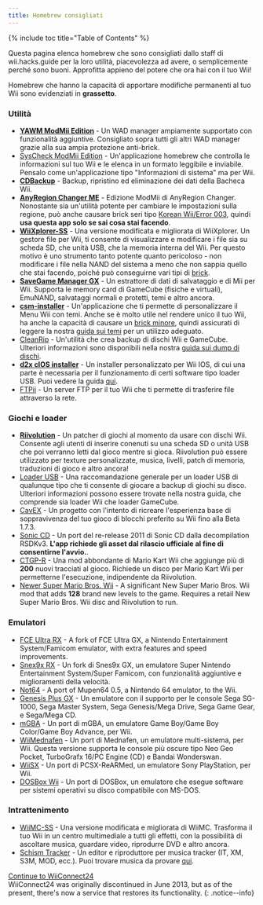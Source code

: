```yaml
---
title: Homebrew consigliati
---
```


{% include toc title="Table of Contents" %}

Questa pagina elenca homebrew che sono consigliati dallo staff di wii.hacks.guide per la loro utilità, piacevolezza ad avere, o semplicemente perché sono buoni. Approfitta appieno del potere che ora hai con il tuo Wii!

Homebrew che hanno la capacità di apportare modifiche permanenti al tuo Wii sono evidenziati in **grassetto**.

### Utilità

+ [**YAWM ModMii Edition**](https://oscwii.org/library/app/yawmME) - Un WAD manager ampiamente supportato con funzionalità aggiuntive. Consigliato sopra tutti gli altri WAD manager grazie alla sua ampia protezione anti-brick.
+ [SysCheck ModMii Edition](https://oscwii.org/library/app/SysCheckME) - Un'applicazione homebrew che controlla le informazioni sul tuo Wii e le elenca in un formato leggibile e inviabile. Pensalo come un'applicazione tipo "Informazioni di sistema" ma per Wii.
+ [**CDBackup**](https://oscwii.org/library/app/cdbackup) - Backup, ripristino ed eliminazione dei dati della Bacheca Wii.
+ [**AnyRegion Changer ME**](https://oscwii.org/library/app/ARCME) - Edizione ModMii di AnyRegion Changer. Nonostante sia un'utilità potente per cambiare le impostazioni sulla regione, può anche causare brick seri tipo [Korean Wii/Error 003](bricks#korean-kiierror-003-brick), quindi **usa questa app solo se sai cosa stai facendo**.
+ [**WiiXplorer-SS**](https://oscwii.org/library/app/wiixplorer-ss) - Una versione modificata e migliorata di WiiXplorer. Un gestore file per Wii, ti consente di visualizzare e modificare i file sia su scheda SD, che unità USB, che la memoria interna del Wii. Per questo motivo è uno strumento tanto potente quanto pericoloso - non modificare i file nella NAND del sistema a meno che non sappia quello che stai facendo, poiché può conseguirne vari tipi di [brick](bricks).
+ [**SaveGame Manager GX**](https://oscwii.org/library/app/SaveGame_Manager_GX) - Un estrattore di dati di salvataggio e di Mii per Wii. Supporta le memory card di GameCube (fisiche e virtuali), EmuNAND, salvataggi normali e protetti, temi e altro ancora.
+ [**csm-installer**](https://oscwii.org/library/app/csm-installer) - Un'applicazione che ti permette di personalizzare il Menu Wii con temi. Anche se è molto utile nel rendere unico il tuo Wii, ha anche la capacità di causare un [brick minore](bricks#theme-brick), quindi assicurati di leggere la nostra [guida sui temi](themes) per un utilizzo adeguato.
+ [CleanRip](https://oscwii.org/library/app/CleanRip) - Un'utilità che crea backup di dischi Wii e GameCube. Ulteriori informazioni sono disponibili nella nostra [guida sui dump di dischi](dump-games).
+ [**d2x cIOS installer**](https://oscwii.org/library/app/d2x-cios-installer) - Un installer personalizzato per Wii IOS, di cui una parte è necessaria per il funzionamento di certi software tipo loader USB. Puoi vedere la guida [qui](cios).
+ [FTPii](https://oscwii.org/library/app/ftpii) - Un server FTP per il tuo Wii che ti permette di trasferire file attraverso la rete.



### Giochi e loader

+ [**Riivolution**](https://wiki.hacks.guide/wiki/Wii:Riivolution) - Un patcher di giochi al momento da usare con dischi Wii. Consente agli utenti di inserire conenuti su una scheda SD o unità USB che poi verranno letti dal gioco mentre si gioca. Riivolution può essere utilizzato per texture personalizzate, musica, livelli, patch di memoria, traduzioni di gioco e altro ancora!
+ [Loader USB](wii-loaders) - Una raccomandazione generale per un loader USB di qualunque tipo che ti consente di giocare a backup di giochi su disco. Ulteriori informazioni possono essere trovate nella nostra guida, che comprende sia loader Wii che loader GameCube.
+ [CavEX](https://oscwii.org/library/app/cavex) - Un progetto con l'intento di ricreare l'esperienza base di soppravivenza del tuo gioco di blocchi preferito su Wii fino alla Beta 1.7.3.
+ [Sonic CD](https://oscwii.org/library/app/SonicCDWii) - Un port del re-release 2011 di Sonic CD dalla decompilation RSDKv3. **L'app richiede gli asset dal rilascio ufficiale al fine di consentirne l'avvio.**.
+ [CTGP-R](https://www.chadsoft.co.uk/download/) - Una mod abbondante di Mario Kart Wii che aggiunge più di **200** nuovi tracciati al gioco. Richiede un disco per Mario Kart Wii per permetterne l'esecuzione, indipendente da Riivolution.
+ [Newer Super Mario Bros. Wii](https://newerteam.com/wii/download.html) - A significant New Super Mario Bros. Wii mod that adds **128** brand new levels to the game. Requires a retail New Super Mario Bros. Wii disc and Riivolution to run.



### Emulatori

+ [FCE Ultra RX](https://oscwii.org/library/app/fceurx) - A fork of FCE Ultra GX, a Nintendo Entertainment System/Famicom emulator, with extra features and speed improvements.
+ [Snex9x RX](https://oscwii.org/library/app/Snes9xRX) - Un fork di Snes9x GX, un emulatore Super Nintendo Entertainment System/Super Famicom, con funzionalità aggiuntive e miglioramenti della velocità.
+ [Not64](https://oscwii.org/library/app/not64) - A port of Mupen64 0.5, a Nintendo 64 emulator, to the Wii.
+ [Genesis Plus GX](https://oscwii.org/library/app/genplus-gx) - Un emulatore con il supporto per le console Sega SG-1000, Sega Master System, Sega Genesis/Mega Drive, Sega Game Gear, e Sega/Mega CD.
+ [mGBA](https://oscwii.org/library/app/mgba) - Un port di mGBA, un emulatore Game Boy/Game Boy Color/Game Boy Advance, per Wii.
+ [WiiMednafen](https://oscwii.org/library/app/wiimednafen) - Un port di Mednafen, un emulatore multi-sistema, per Wii. Questa versione supporta le console più oscure tipo Neo Geo Pocket, TurboGrafx 16/PC Engine (CD) e Bandai Wonderswan.
+ [WiiSX](https://oscwii.org/library/app/wiiSX) - Un port di PCSX-ReARMed, un emulatore Sony PlayStation, per Wii.
+ [DOSBox Wii](https://oscwii.org/library/app/dosbox-wii) - Un port di DOSBox, un emulatore che esegue software per sistemi operativi su disco compatibile con MS-DOS.

### Intrattenimento

+ [WiiMC-SS](https://oscwii.org/library/app/WiiMC-SS) - Una versione modificata e migliorata di WiiMC. Trasforma il tuo Wii in un centro multimediale a tutti gli effetti, con la possibilità di ascoltare musica, guardare video, riprodurre DVD e altro ancora.
+ [Schism Tracker](https://oscwii.org/library/app/schismtracker) - Un editor e riproduttore per musica tracker (IT, XM, S3M, MOD, ecc.). Puoi trovare musica da provare [qui](https://modarchive.org/).

[Continue to WiiConnect24](wiiconnect24)<br> WiiConnect24 was originally discontinued in June 2013, but as of the present, there's now a service that restores its functionality.
{: .notice--info}
